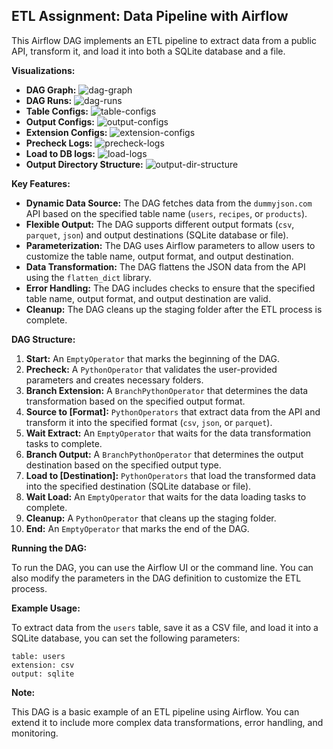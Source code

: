 ## ETL Assignment: Data Pipeline with Airflow

This Airflow DAG implements an ETL pipeline to extract data from a public API, transform it, and load it into both a SQLite database and a file.

**Visualizations:**

* **DAG Graph:** ![dag-graph](assignment-result/dag-graph.png)
* **DAG Runs:** ![dag-runs](assignment-result/dag-runs.png)
* **Table Configs:** ![table-configs](assignment-result/table-configs.png)
* **Output Configs:** ![output-configs](assignment-result/output-configs.png)
* **Extension Configs:** ![extension-configs](assignment-result/extension-configs.png)
* **Precheck Logs:** ![precheck-logs](assignment-result/precheck-logs.png)
* **Load to DB logs:** ![load-logs](assignment-result/load-logs.png)
* **Output Directory Structure:** ![output-dir-structure](assignment-result/output-dir-structure.png)

**Key Features:**

* **Dynamic Data Source:** The DAG fetches data from the `dummyjson.com` API based on the specified table name (`users`, `recipes`, or `products`).
* **Flexible Output:** The DAG supports different output formats (`csv`, `parquet`, `json`) and output destinations (SQLite database or file).
* **Parameterization:** The DAG uses Airflow parameters to allow users to customize the table name, output format, and output destination.
* **Data Transformation:** The DAG flattens the JSON data from the API using the `flatten_dict` library.
* **Error Handling:** The DAG includes checks to ensure that the specified table name, output format, and output destination are valid.
* **Cleanup:** The DAG cleans up the staging folder after the ETL process is complete.

**DAG Structure:**

1. **Start:** An `EmptyOperator` that marks the beginning of the DAG.
2. **Precheck:** A `PythonOperator` that validates the user-provided parameters and creates necessary folders.
3. **Branch Extension:** A `BranchPythonOperator` that determines the data transformation based on the specified output format.
4. **Source to [Format]:**  `PythonOperators` that extract data from the API and transform it into the specified format (`csv`, `json`, or `parquet`).
5. **Wait Extract:** An `EmptyOperator` that waits for the data transformation tasks to complete.
6. **Branch Output:** A `BranchPythonOperator` that determines the output destination based on the specified output type.
7. **Load to [Destination]:** `PythonOperators` that load the transformed data into the specified destination (SQLite database or file).
8. **Wait Load:** An `EmptyOperator` that waits for the data loading tasks to complete.
9. **Cleanup:** A `PythonOperator` that cleans up the staging folder.
10. **End:** An `EmptyOperator` that marks the end of the DAG.

**Running the DAG:**

To run the DAG, you can use the Airflow UI or the command line. You can also modify the parameters in the DAG definition to customize the ETL process.

**Example Usage:**

To extract data from the `users` table, save it as a CSV file, and load it into a SQLite database, you can set the following parameters:

```
table: users
extension: csv
output: sqlite
```

**Note:**

This DAG is a basic example of an ETL pipeline using Airflow. You can extend it to include more complex data transformations, error handling, and monitoring.
